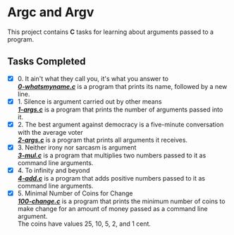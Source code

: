 # Argc and Argv

This project contains __C__ tasks for learning about arguments passed to a program.

## Tasks Completed

+ [x] 0\. It ain't what they call you, it's what you answer to<br/>_**[0-whatsmyname.c](0-whatsmyname.c)**_ is a program that prints its name, followed by a new line.
+ [x] 1\. Silence is argument carried out by other means<br/>_**[1-args.c](1-args.c)**_ is a program that prints the number of arguments passed into it.
+ [x] 2\. The best argument against democracy is a five-minute conversation with the average voter<br/>_**[2-args.c](2-args.c)**_ is a program that prints all arguments it receives.
+ [x] 3\. Neither irony nor sarcasm is argument<br/>_**[3-mul.c](3-mul.c)**_ is a program that multiplies two numbers passed to it as command line arguments.
+ [x] 4\. To infinity and beyond<br/>_**[4-add.c](4-add.c)**_ is a program that adds positive numbers passed to it as command line arguments.
+ [x] 5\. Minimal Number of Coins for Change<br/>_**[100-change.c](100-change.c)**_ is a program that prints the minimum number of coins to make change for an amount of money passed as a command line argument.<br/>The coins have values 25, 10, 5, 2, and 1 cent.
